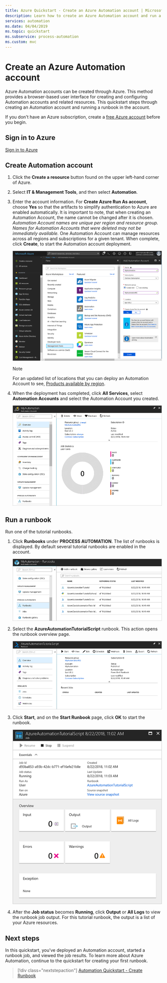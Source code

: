 ```yaml
---
title: Azure Quickstart - Create an Azure Automation account | Microsoft Docs
description: Learn how to create an Azure Automation account and run a runbook
services: automation
ms.date: 04/04/2019
ms.topic: quickstart
ms.subservice: process-automation
ms.custom: mvc
---
```


# Create an Azure Automation account

Azure Automation accounts can be created through Azure. This method provides a browser-based user interface for creating and configuring Automation accounts and related resources. This quickstart steps through creating an Automation account and running a runbook in the account.

If you don't have an Azure subscription, create a [free Azure account](https://azure.microsoft.com/free/?WT.mc_id=A261C142F) before you begin.

## Sign in to Azure

[Sign in to Azure](https://portal.azure.com)

## Create Automation account

1. Click the **Create a resource** button found on the upper left-hand corner of Azure.

1. Select **IT & Management Tools**, and then select **Automation**.

1. Enter the account information. For **Create Azure Run As account**, choose **Yes** so that the artifacts to simplify authentication to Azure are enabled automatically. It is important to note, that when creating an Automation Account, the name cannot be changed after it is chosen. *Automation Account names are unique per region and resource group. Names for Automation Accounts that were deleted may not be immediately available.* One Automation Account can manage resources across all regions and subscriptions for a given tenant. When complete, click **Create**, to start the Automation account deployment.

    ![Enter information about your Automation account in the page](./media/automation-quickstart-create-account/create-automation-account-portal-blade.png)  

    > [!NOTE]
    > For an updated list of locations that you can deploy an Automation Account to see, [Products available by region](https://azure.microsoft.com/global-infrastructure/services/?products=automation&regions=all).

1. When the deployment has completed, click **All Services**, select **Automation Accounts** and select the Automation Account you created.

    ![Automation account overview](./media/automation-quickstart-create-account/automation-account-overview.png)

## Run a runbook

Run one of the tutorial runbooks.

1. Click **Runbooks** under **PROCESS AUTOMATION**. The list of runbooks is displayed. By default several tutorial runbooks are enabled in the account.

    ![Automation account runbooks list](./media/automation-quickstart-create-account/automation-runbooks-overview.png)

1. Select the **AzureAutomationTutorialScript** runbook. This action opens the runbook overview page.

    ![Runbook overview](./media/automation-quickstart-create-account/automation-tutorial-script-runbook-overview.png)

1. Click **Start**, and on the **Start Runbook** page, click **OK** to start the runbook.

    ![Runbook job page](./media/automation-quickstart-create-account/automation-tutorial-script-job.png)

1. After the **Job status** becomes **Running**, click **Output** or **All Logs** to view the runbook job output. For this tutorial runbook, the output is a list of your Azure resources.

## Next steps

In this quickstart, you’ve deployed an Automation account, started a runbook job, and viewed the job results. To learn more about Azure Automation, continue to the quickstart for creating your first runbook.

> [!div class="nextstepaction"]
> [Automation Quickstart - Create Runbook](./automation-quickstart-create-runbook.md)

